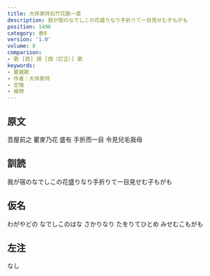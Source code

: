 ```yaml
---
title: 大伴家持石竹花歌一首
description: 我が宿のなでしこの花盛りなり手折りて一目見せむ子もがも
position: 1496
category: 巻8
version: '1.0'
volume: 8
comparison:
- 歌 [西] 謌 [西（訂正）] 歌
keywords:
- 夏雑歌
- 作者：大伴家持
- 恋情
- 植物
---
```


## 原文

吾屋前之 瞿麥乃花 盛有 手折而一目 令見兒毛我母

## 訓読

我が宿のなでしこの花盛りなり手折りて一目見せむ子もがも

## 仮名

わがやどの なでしこのはな さかりなり たをりてひとめ みせむこもがも

## 左注

なし
